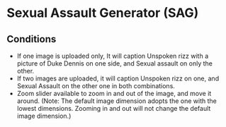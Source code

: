 # Sexual Assault Generator (SAG)

## Conditions
* If one image is uploaded only, It will caption Unspoken rizz with a picture of Duke Dennis on one side, and Sexual assault on only the other.
* If two images are uploaded, it will caption Unspoken rizz on one, and Sexual Assault on the other one in both combinations.
* Zoom slider available to zoom in and out of the image, and move it around. (Note: The default image dimension adopts the one with the lowest dimensions. Zooming in and out will not change the default image dimension.)